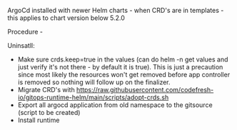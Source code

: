 ArgoCd installed with newer Helm charts - when CRD's are in templates - this applies to chart version below 5.2.0

Procedure - 

Uninsatll:
- Make sure crds.keep=true in the values (can do helm -n <ns> get values and just verify it's not there - by default it is true). This is just a precaution since most likely the resources won't get removed before app controller is removed so nothing will follow up on the finalizer.
- Migrate CRD's with https://raw.githubusercontent.com/codefresh-io/gitops-runtime-helm/main/scripts/adopt-crds.sh
- Export all argocd application from old namespace to the gitsource (script to be created)
- Install runtime


